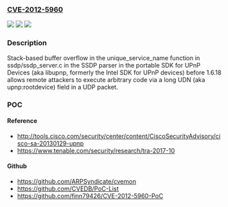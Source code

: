 ### [CVE-2012-5960](https://cve.mitre.org/cgi-bin/cvename.cgi?name=CVE-2012-5960)
![](https://img.shields.io/static/v1?label=Product&message=n%2Fa&color=blue)
![](https://img.shields.io/static/v1?label=Version&message=n%2Fa&color=blue)
![](https://img.shields.io/static/v1?label=Vulnerability&message=n%2Fa&color=brighgreen)

### Description

Stack-based buffer overflow in the unique_service_name function in ssdp/ssdp_server.c in the SSDP parser in the portable SDK for UPnP Devices (aka libupnp, formerly the Intel SDK for UPnP devices) before 1.6.18 allows remote attackers to execute arbitrary code via a long UDN (aka upnp:rootdevice) field in a UDP packet.

### POC

#### Reference
- http://tools.cisco.com/security/center/content/CiscoSecurityAdvisory/cisco-sa-20130129-upnp
- https://www.tenable.com/security/research/tra-2017-10

#### Github
- https://github.com/ARPSyndicate/cvemon
- https://github.com/CVEDB/PoC-List
- https://github.com/finn79426/CVE-2012-5960-PoC

